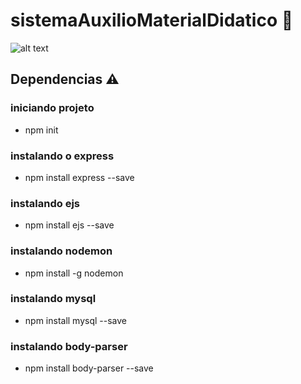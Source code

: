 

# sistemaAuxilioMaterialDidatico :school:

![alt text](https://github.com/jorgeavila11/sistemaAuxilioMaterialDidatico/blob/main/app/public/css/SistemadeAuxilioMaterialDidatico-banner(3).png)
## Dependencias :warning:
### iniciando projeto
- npm init
### instalando o express
- npm install express --save
### instalando ejs
- npm install ejs --save
### instalando nodemon
- npm install -g nodemon
### instalando mysql
- npm install mysql --save
### instalando body-parser
- npm install body-parser --save

